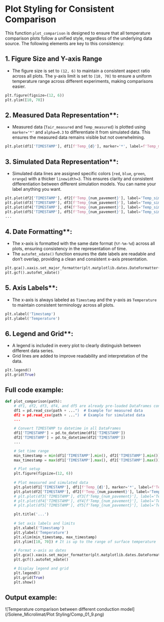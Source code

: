 # Plot Styling for Consistent Comparison

This function `plot_comparison` is designed to ensure that all temperature comparison plots follow a unified style, regardless of the underlying data source. The following elements are key to this consistency:

## 1. Figure Size and Y-axis Range
   - The figure size is set to `(12, 6)` to maintain a consistent aspect ratio across all plots. The y-axis limit is set to `[10, 70]` to ensure a uniform temperature range across different experiments, making comparisons easier.

```python
plt.figure(figsize=(12, 6))
plt.ylim([10, 70])
```

## 2. Measured Data Representation**:
   - Measured data (`Tair_measured` and `Temp_measured`) is plotted using `marker='*'` and `alpha=0.3` to differentiate it from simulated data. This ensures the measured data remains visible but not overwhelming.

```python
plt.plot(df1['TIMESTAMP'], df1[f'Temp_{d}'], marker='*', label=f'Temp_measured', alpha=0.3, color='grey')
```
   
## 3. Simulated Data Representation**:
   - Simulated data lines are assigned specific colors (`red`, `blue`, `green`, `orange`) with a thicker `linewidth=3`. This ensures clarity and consistent differentiation between different simulation models. You can name your label anything you want.

```python
plt.plot(df2['TIMESTAMP'], df2[f'Temp_{num_pavement}'], label='Temp_simulated_default', alpha=1.0, color='red', linewidth=3)
plt.plot(df3['TIMESTAMP'], df3[f'Temp_{num_pavement}'], label='Temp_simulated_BB4', alpha=1.0, color='blue', linewidth=3)
plt.plot(df4['TIMESTAMP'], df4[f'Temp_{num_pavement}'], label='Temp_simulated_BB5', alpha=1.0, color='green', linewidth=3)
plt.plot(df5['TIMESTAMP'], df5[f'Temp_{num_pavement}'], label='Temp_simulated_MHA', alpha=1.0, color='orange', linewidth=3)
...
```

## 4. Date Formatting**:
   - The x-axis is formatted with the same date format (`%Y-%m-%d`) across all plots, ensuring consistency in the representation of time.
   - The `autofmt_xdate()` function ensures the date labels are readable and don’t overlap, providing a clean and consistent x-axis presentation.

```python
plt.gca().xaxis.set_major_formatter(plt.matplotlib.dates.DateFormatter('%Y-%m-%d'))
plt.gcf().autofmt_xdate()
```

## 5. Axis Labels**:
   - The x-axis is always labeled as `Timestamp` and the y-axis as `Temperature` to maintain consistent terminology across all plots.

```python
plt.xlabel('Timestamp')
plt.ylabel('Temperature')
```

## 6. Legend and Grid**:
   - A legend is included in every plot to clearly distinguish between different data series.
   - Grid lines are added to improve readability and interpretation of the data.

```python
plt.legend()
plt.grid(True)
```

## Full code example:
```python
def plot_comparison(path):
    # df1, df2, df3, df4, and df5 are already pre-loaded DataFrames containing the data
    df1 = pd.read_csv(path + ...")  # Example for measured data
    df2 = pd.read_csv(path + ...")  # Example for simulated data
    ...

    # Convert TIMESTAMP to datetime in all DataFrames
    df1['TIMESTAMP'] = pd.to_datetime(df1['TIMESTAMP'])
    df2['TIMESTAMP'] = pd.to_datetime(df2['TIMESTAMP'])
    ...

    # Set time range
    min_timestamp = min(df1['TIMESTAMP'].min(), df2['TIMESTAMP'].min())
    max_timestamp = max(df1['TIMESTAMP'].max(), df2['TIMESTAMP'].max())

    # Plot setup
    plt.figure(figsize=(12, 6))
    
    # Plot measured and simulated data
    plt.plot(df1['TIMESTAMP'], df1[f'Temp_{d}'], marker='*', label=f'Temp_measured', alpha=0.3, color='grey') # Measured data
    plt.plot(df2['TIMESTAMP'], df2[f'Temp_{num_pavement}'], label='Temp_simulated_default', alpha=1.0, color='red', linewidth=3) # Simulated data
    # plt.plot(df3['TIMESTAMP'], df3[f'Temp_{num_pavement}'], label='Temp_simulated_BB4', alpha=1.0, color='blue', linewidth=3)
    # plt.plot(df4['TIMESTAMP'], df4[f'Temp_{num_pavement}'], label='Temp_simulated_BB5', alpha=1.0, color='green', linewidth=3)
    # plt.plot(df5['TIMESTAMP'], df5[f'Temp_{num_pavement}'], label='Temp_simulated_MHA', alpha=1.0, color='orange', linewidth=3)

    plt.title('...')
    
    # Set axis labels and limits
    plt.xlabel('Timestamp')
    plt.ylabel('Temperature')
    plt.xlim(min_timestamp, max_timestamp)
    plt.ylim([10, 70]) # It is up to the range of surface temperature

    # Format x-axis as dates
    plt.gca().xaxis.set_major_formatter(plt.matplotlib.dates.DateFormatter('%Y-%m-%d'))
    plt.gcf().autofmt_xdate()

    # Display legend and grid
    plt.legend()
    plt.grid(True)
    plt.show()
```

## Output example:
![Temperature comparison between different conduction model](/Solene_Microlimat/Plot Styling/Comp_01_9.png)
